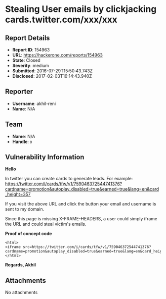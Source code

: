 # Stealing User emails by clickjacking cards.twitter.com/xxx/xxx

## Report Details
- **Report ID**: 154963
- **URL**: https://hackerone.com/reports/154963
- **State**: Closed
- **Severity**: medium
- **Submitted**: 2016-07-29T15:50:43.743Z
- **Disclosed**: 2017-02-03T16:14:43.940Z

## Reporter
- **Username**: akhil-reni
- **Name**: N/A

## Team
- **Name**: N/A
- **Handle**: x

## Vulnerability Information
**Hello**

In twitter you can create cards to generate leads.
For example:
https://twitter.com/i/cards/tfw/v1/759046372544741376?cardname=promotion&autoplay_disabled=true&earned=true&lang=en&card_height=357

If you visit the above URL and click the button your email and username is sent to my domain.

Since this page is missing X-FRAME-HEADERS,
a user could simply iframe the URL and could steal victim's emails.

**Proof of concept code**
```
<html>
<iframe src=https://twitter.com/i/cards/tfw/v1/759046372544741376?cardname=promotion&autoplay_disabled=true&earned=true&lang=en&card_height=357>
</html>
```

**Regards,
Akhil**

## Attachments
No attachments
